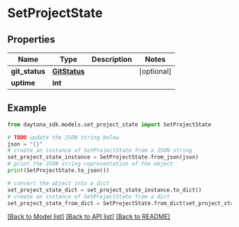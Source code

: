 # SetProjectState


## Properties

Name | Type | Description | Notes
------------ | ------------- | ------------- | -------------
**git_status** | [**GitStatus**](GitStatus.md) |  | [optional] 
**uptime** | **int** |  | 

## Example

```python
from daytona_sdk.models.set_project_state import SetProjectState

# TODO update the JSON string below
json = "{}"
# create an instance of SetProjectState from a JSON string
set_project_state_instance = SetProjectState.from_json(json)
# print the JSON string representation of the object
print(SetProjectState.to_json())

# convert the object into a dict
set_project_state_dict = set_project_state_instance.to_dict()
# create an instance of SetProjectState from a dict
set_project_state_from_dict = SetProjectState.from_dict(set_project_state_dict)
```
[[Back to Model list]](../README.md#documentation-for-models) [[Back to API list]](../README.md#documentation-for-api-endpoints) [[Back to README]](../README.md)


